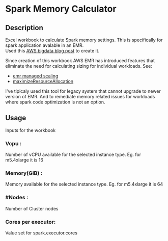  # Spark Memory Calculator

## Description
Excel workbook to calculate Spark memory settings. This is specifically for spark application avalable in an EMR.  
Used this [AWS bigdata blog post](https://aws.amazon.com/blogs/big-data/best-practices-for-successfully-managing-memory-for-apache-spark-applications-on-amazon-emr/) to create it.

Since creation of this workbook AWS EMR has introduced features that eliminate the need for calculating sizing for individual workloads.
See:
* [emr managed scaling](https://docs.aws.amazon.com/emr/latest/ManagementGuide/emr-managed-scaling.html)
* [maximizeResourceAllocation](https://docs.aws.amazon.com/emr/latest/ReleaseGuide/emr-spark-configure.html)

I've tipicaly used this tool for legacy system that cannot upgrade to newer version of EMR.
And to remediate memory related issues for workloads where spark code optimization is not an option.

## Usage

Inputs for the workbook

### Vcpu :  
Number of vCPU available for the selected instance type. Eg. for m5.4xlarge it is 16  


### Memory(GiB) : 
Memory available for the selected instance type. Eg. for m5.4xlarge it is 64  


### #Nodes :  
Number of Cluster nodes  


### Cores per executor:  
Value set for spark.executor.cores  
